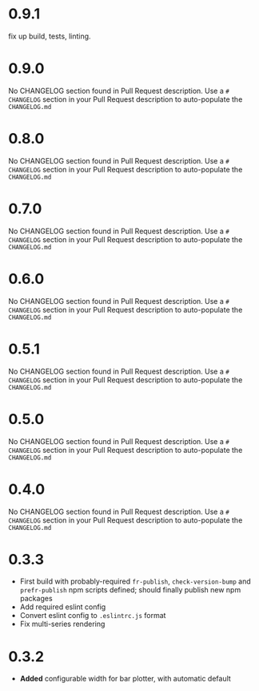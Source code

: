 # 0.9.1
fix up build, tests, linting.

# 0.9.0
No CHANGELOG section found in Pull Request description.
Use a `# CHANGELOG` section in your Pull Request description to auto-populate the `CHANGELOG.md`

# 0.8.0
No CHANGELOG section found in Pull Request description.
Use a `# CHANGELOG` section in your Pull Request description to auto-populate the `CHANGELOG.md`

# 0.7.0
No CHANGELOG section found in Pull Request description.
Use a `# CHANGELOG` section in your Pull Request description to auto-populate the `CHANGELOG.md`

# 0.6.0
No CHANGELOG section found in Pull Request description.
Use a `# CHANGELOG` section in your Pull Request description to auto-populate the `CHANGELOG.md`

# 0.5.1
No CHANGELOG section found in Pull Request description.
Use a `# CHANGELOG` section in your Pull Request description to auto-populate the `CHANGELOG.md`

# 0.5.0
No CHANGELOG section found in Pull Request description.
Use a `# CHANGELOG` section in your Pull Request description to auto-populate the `CHANGELOG.md`

# 0.4.0
No CHANGELOG section found in Pull Request description.
Use a `# CHANGELOG` section in your Pull Request description to auto-populate the `CHANGELOG.md`

# 0.3.3
* First build with probably-required `fr-publish`, `check-version-bump` and `prefr-publish` npm scripts defined; should finally publish new npm packages
* Add required eslint config
* Convert eslint config to `.eslintrc.js` format
* Fix multi-series rendering

# 0.3.2

* **Added** configurable width for bar plotter, with automatic default

